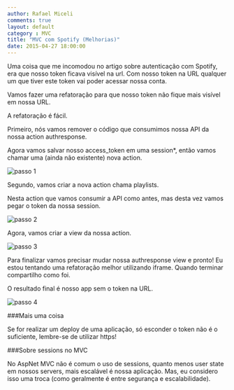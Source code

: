 ```yaml
---
author: Rafael Miceli
comments: true
layout: default
category : MVC
title: "MVC com Spotify (Melhorias)"
date: 2015-04-27 18:00:00
---
```


Uma coisa que me incomodou no artigo sobre autenticação com Spotify, era que nosso token ficava visível na url. Com nosso token na URL qualquer um que tiver este token vai poder acessar nossa conta. 

Vamos fazer uma refatoração para que nosso token não fique mais visível em nossa URL. 

A refatoração é fácil. 

Primeiro, nós vamos remover o código que consumimos nossa API da nossa action authresponse. 

Agora vamos salvar nosso access_token em uma session*, então vamos chamar uma (ainda não existente) nova action. 

![passo 1](http://rafael-miceli.com.br/ico/MVC-com-Spotify-Refatoracao/passo1.png)

Segundo, vamos criar a nova action chama playlists. 

Nesta action que vamos consumir a API como antes, mas desta vez vamos pegar o token da nossa session. 

![passo 2](http://rafael-miceli.com.br/ico/MVC-com-Spotify-Refatoracao/passo2.png)

Agora, vamos criar a view da nossa action. 

![passo 3](http://rafael-miceli.com.br/ico/MVC-com-Spotify-Refatoracao/passo3.png)

Para finalizar vamos precisar mudar nossa authresponse view e pronto! 
Eu estou tentando uma refatoração melhor utilizando iframe. Quando terminar compartilho como foi. 

O resultado final é nosso app sem o token na URL. 

![passo 4](http://rafael-miceli.com.br/ico/MVC-com-Spotify-Refatoracao/passo4.png)

###Mais uma coisa 

Se for realizar um deploy de uma aplicação, só esconder o token não é o suficiente, lembre-se de utilizar https! 

###Sobre sessions no MVC 

No AspNet MVC não é comum o uso de sessions, quanto menos user state em nossos servers, mais escalável é nossa aplicação. Mas, eu considero isso uma troca (como geralmente é entre segurança e escalabilidade). 


